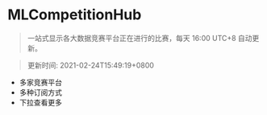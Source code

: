 # MLCompetitionHub

> 一站式显示各大数据竞赛平台正在进行的比赛，每天 16:00 UTC+8 自动更新。
  
> 更新时间: 2021-02-24T15:49:19+0800 

* 多家竞赛平台
* 多种订阅方式
* 下拉查看更多